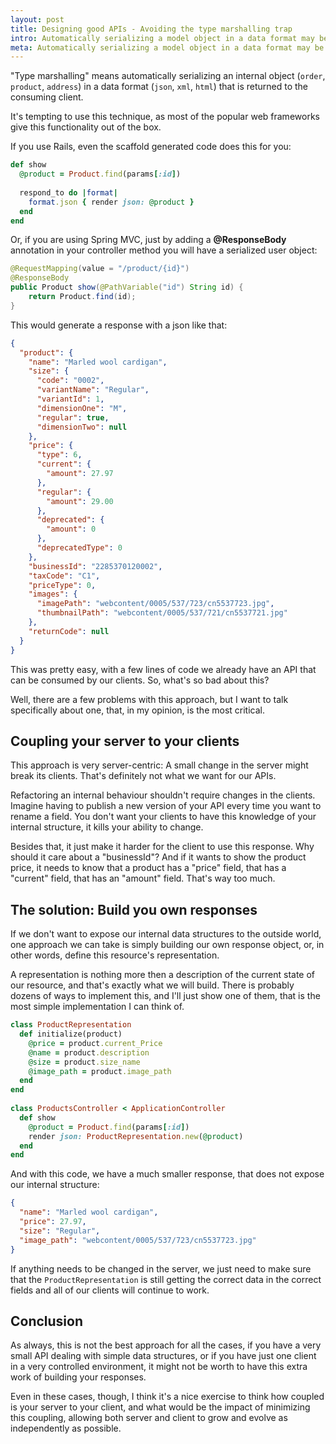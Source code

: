 ```yaml
---
layout: post
title: Designing good APIs - Avoiding the type marshalling trap
intro: Automatically serializing a model object in a data format may be tempting, as most frameworks give this functionality out of the box, but it can bring more problems than benefits.
meta: Automatically serializing a model object in a data format may be tempting, as most frameworks give this functionality out of the box, but it can bring more problems than benefits.
---
```



"Type marshalling" means automatically serializing an internal object (`order`, `product`, `address`) in a data format (`json`, `xml`, `html`)
that is returned to the consuming client.

It's tempting to use this technique, as most of the popular web frameworks give this functionality out of the box.

If you use Rails, even the scaffold generated code does this for you:

```ruby
def show
  @product = Product.find(params[:id])
 
  respond_to do |format|
    format.json { render json: @product }
  end
end
```

Or, if you are using Spring MVC, just by adding a **@ResponseBody** annotation in your controller method you will have a serialized user object:

```java
@RequestMapping(value = "/product/{id}")
@ResponseBody
public Product show(@PathVariable("id") String id) {
    return Product.find(id);
}
```

This would generate a response with a json like that:

```json
{
  "product": {
    "name": "Marled wool cardigan",
    "size": {
      "code": "0002",
      "variantName": "Regular",
      "variantId": 1,
      "dimensionOne": "M",
      "regular": true,
      "dimensionTwo": null
    },
    "price": {
      "type": 6,
      "current": {
        "amount": 27.97
      },
      "regular": {
        "amount": 29.00
      },
      "deprecated": {
        "amount": 0
      },
      "deprecatedType": 0
    },
    "businessId": "2285370120002",
    "taxCode": "C1",
    "priceType": 0,
    "images": {
      "imagePath": "webcontent/0005/537/723/cn5537723.jpg",
      "thumbnailPath": "webcontent/0005/537/721/cn5537721.jpg"
    },
    "returnCode": null
  }
}
```

This was pretty easy, with a few lines of code we already have an API that can be consumed by our clients. So, what's so bad about this?

Well, there are a few problems with this approach, but I want to talk specifically about one, that, in my opinion, is the most critical.


## Coupling your server to your clients

This approach is very server-centric: A small change in the server might break its clients. That's definitely not what we want for our APIs.

Refactoring an internal behaviour shouldn't require changes in the clients. Imagine having to publish a new version of your API every time
you want to rename a field. You don't want your clients to have this knowledge of your internal structure, it kills your ability to change.

Besides that, it just make it harder for the client to use this response. Why should it care about a "businessId"?
And if it wants to show the product price, it needs to know that a product has a "price" field, that has a "current" field, that has an "amount" field. That's way too much.



## The solution: Build you own responses

If we don't want to expose our internal data structures to the outside world, one approach we can take is simply building our own response object, or, in other words,
define this resource's  representation.

A representation is nothing more then a description of the current state of our resource, and that's exactly what we will build.
There is probably dozens of ways to implement this, and I'll just show one of them, that is the most simple implementation I can think of.

```ruby
class ProductRepresentation
  def initialize(product)
    @price = product.current_Price
    @name = product.description
    @size = product.size_name
    @image_path = product.image_path
  end
end
 
class ProductsController < ApplicationController
  def show
    @product = Product.find(params[:id])
    render json: ProductRepresentation.new(@product)
  end
end
```

And with this code, we have a much smaller response, that does not expose our internal structure:

```json
{
  "name": "Marled wool cardigan",
  "price": 27.97,
  "size": "Regular",
  "image_path": "webcontent/0005/537/723/cn5537723.jpg"
}
```

If anything needs to be changed in the server, we just need to make sure
that the `ProductRepresentation` is still getting the correct data in the correct fields and all of our clients will continue to work.

## Conclusion

As always, this is not the best approach for all the cases, if you have a very small API dealing with simple data structures, or if you have just one client in a very controlled environment, it might not
be worth to have this extra work of building your responses.

Even in these cases, though, I think it's a nice exercise to think how coupled is your server to your client, and what would be the
impact of minimizing this coupling, allowing both server and client to grow and evolve as independently as possible.
